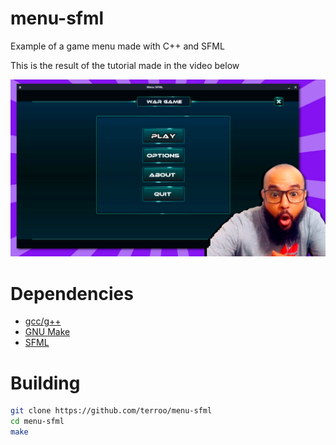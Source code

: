 # menu-sfml
Example of a game menu made with C++ and SFML

This is the result of the tutorial made in the video below

[![Menu C++ and SFML](menu-sfml.png)](https://youtu.be/h8-Q4eu3Qt4)

# Dependencies
+ [gcc/g++](https://gcc.gnu.org/)
+ [GNU Make](https://www.gnu.org/software/make/)
+ [SFML](https://www.sfml-dev.org/)

# Building

```sh
git clone https://github.com/terroo/menu-sfml
cd menu-sfml
make
```


